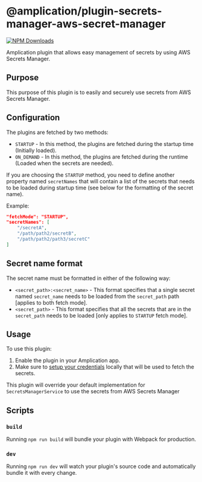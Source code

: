 # @amplication/plugin-secrets-manager-aws-secret-manager

[![NPM Downloads](https://img.shields.io/npm/dt/@amplication/plugin-aws-secrets-manager)](https://www.npmjs.com/package/@amplication/plugin-secrets-manager-aws-secret-manager)

Amplication plugin that allows easy management of secrets by using AWS Secrets Manager.

## Purpose

This purpose of this plugin is to easily and securely use secrets from AWS Secrets Manager.

## Configuration

The plugins are fetched by two methods:

- `STARTUP` - In this method, the plugins are fetched during the startup time (Initially loaded).
- `ON_DEMAND` - In this method, the plugins are fetched during the runtime (Loaded when the secrets are needed).

If you are choosing the `STARTUP` method, you need to define another property named `secretNames` that will contain a list of the secrets that needs to be loaded during startup time (see below for the formatting of the secret name).

Example:

```json
"fetchMode": "STARTUP",
"secretNames": [
    "/secretA",
    "/path/path2/secretB",
    "/path/path2/path3/secretC"
]

```

## Secret name format

The secret name must be formatted in either of the following way:

- `<secret_path>:<secret_name>` - This format specifies that a single secret named `secret_name` needs to be loaded from the `secret_path` path [applies to both fetch mode].
- `<secret_path>` - This format specifies that all the secrets that are in the `secret_path` needs to be loaded [only applies to `STARTUP` fetch mode].

## Usage

To use this plugin:

1. Enable the plugin in your Amplication app.
2. Make sure to [setup your credentials](https://docs.aws.amazon.com/sdkref/latest/guide/creds-config-files.html) locally that will be used to fetch the secrets.

This plugin will override your default implementation for `SecretsManagerService` to use the secrets from AWS Secrets Manager

## Scripts

### `build`

Running `npm run build` will bundle your plugin with Webpack for production.

### `dev`

Running `npm run dev` will watch your plugin's source code and automatically bundle it with every change.
